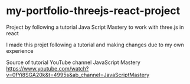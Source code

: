 # my-portfolio-threejs-react-project
Project by following a tutorial Java Script Mastery to work with three.js in react

I made this projet following a tutorial and making changes due to my own experience

Source of tutorial YouTube channel JavaScript Mastery
https://www.youtube.com/watch?v=0fYi8SGA20k&t=4995s&ab_channel=JavaScriptMastery
